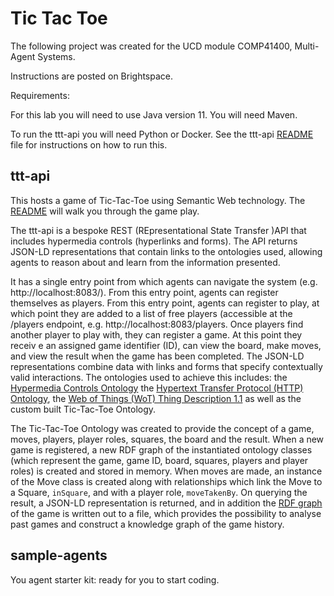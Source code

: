 # Tic Tac Toe

The following project was created for the UCD module COMP41400, Multi-Agent Systems.

Instructions are posted on Brightspace.

Requirements:

For this lab you will need to use Java version 11.
You will need Maven.

To run the ttt-api you will need Python or Docker. See the ttt-api [README](https://gitlab.com/astra-language/examples/semantic-environments/tic-tac-toe/-/blob/main/ttt-api/README.md?ref_type=heads) file for instructions on how to run this.

## ttt-api

This hosts a game of Tic-Tac-Toe using Semantic Web technology. The [README](https://gitlab.com/astra-language/examples/semantic-environments/tic-tac-toe/-/blob/main/ttt-api/README.md?ref_type=heads) will walk you through the game play.

The ttt-api is a bespoke REST (REpresentational State Transfer )API that includes hypermedia controls (hyperlinks and forms). The API returns JSON-LD representations that contain links to the ontologies used, allowing agents to reason about and learn from the information presented.

It has a single entry point from which agents can navigate the system (e.g. http://localhost:8083/). From this entry point, agents can register themselves as players. From this entry point, agents can register to play, at which point they are added to a list of free players (accessible at the /players endpoint, e.g. http://localhost:8083/players. Once players find another player to play with, they can register a game. At this point they receiv e an assigned game identifier (ID), can view the board, make moves, and view the result when the game has been completed. The JSON-LD representations combine data with links and forms that specify contextually valid interactions. The ontologies used to achieve this includes: the [Hypermedia Controls Ontology](https://www.w3.org/2019/wot/hypermedia#) the [Hypertext Transfer Protocol (HTTP) Ontology](http://www.w3.org/2011/http#), the [Web of Things (WoT) Thing Description 1.1](https://w3c.github.io/wot-thing-description/#) as well as the custom built Tic-Tac-Toe Ontology.

The Tic-Tac-Toe Ontology was created to provide the concept of a game, moves, players, player roles, squares, the board and the result. When a new game is registered, a new RDF graph of the instantiated ontology classes (which represent the game, game ID, board, squares, players and player roles) is created and stored in memory. When moves are made, an instance of the Move class is created along with relationships which link the Move to a Square, `inSquare`, and with a player role, `moveTakenBy`. On querying the result, a JSON-LD representation is returned, and in addition the [RDF graph](https://www.w3.org/TR/rdf12-concepts/) of the game is written out to a file, which provides the possibility to analyse past games and construct a knowledge graph of the game history.

## sample-agents

You agent starter kit: ready for you to start coding.
